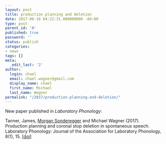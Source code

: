```yaml
---
layout: post
title: production planning and deletion
date: 2017-06-16 04:22:31.000000000 -04:00
type: post
parent_id: '0'
published: true
password: ''
status: publish
categories:
- news
tags: []
meta:
  _edit_last: '2'
author:
  login: chael
  email: chael.wagner@gmail.com
  display_name: chael
  first_name: Michael
  last_name: Wagner
permalink: "/2017/production-planning-and-deletion/"
---
```

New paper published in _Laboratory Phonology_:

Tanner, James, [Morgan Sonderegger](http://people.linguistics.mcgill.ca/~morgan/) and Michael Wagner (2017). Production planning and coronal stop deletion in spontaneous speech. Laboratory Phonology: Journal of the Association for Laboratory Phonology, 8(1), 15.&nbsp;[[doi](http://doi.org/10.5334/labphon.96)]

